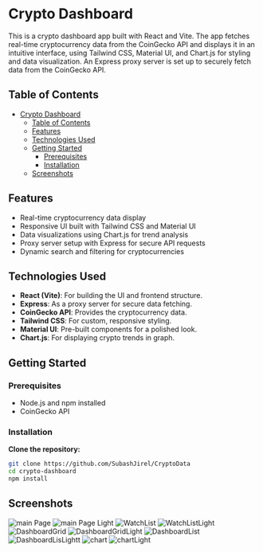 # Crypto Dashboard

This is a crypto dashboard app built with React and Vite. The app fetches real-time cryptocurrency data from the CoinGecko API and displays it in an intuitive interface, using Tailwind CSS, Material UI, and Chart.js for styling and data visualization. An Express proxy server is set up to securely fetch data from the CoinGecko API.

## Table of Contents

- [Crypto Dashboard](#crypto-dashboard)
  - [Table of Contents](#table-of-contents)
  - [Features](#features)
  - [Technologies Used](#technologies-used)
  - [Getting Started](#getting-started)
    - [Prerequisites](#prerequisites)
    - [Installation](#installation)
  - [Screenshots](#screenshots)

## Features

- Real-time cryptocurrency data display
- Responsive UI built with Tailwind CSS and Material UI
- Data visualizations using Chart.js for trend analysis
- Proxy server setup with Express for secure API requests
- Dynamic search and filtering for cryptocurrencies

## Technologies Used

- **React (Vite)**: For building the UI and frontend structure.
- **Express**: As a proxy server for secure data fetching.
- **CoinGecko API**: Provides the cryptocurrency data.
- **Tailwind CSS**: For custom, responsive styling.
- **Material UI**: Pre-built components for a polished look.
- **Chart.js**: For displaying crypto trends in graph.

## Getting Started

### Prerequisites

- Node.js and npm installed
- CoinGecko API

### Installation

**Clone the repository:**

```bash
git clone https://github.com/SubashJirel/CryptoData
cd crypto-dashboard
npm install
```

## Screenshots

![main Page](screenshots/mainPage.png)
![main Page Light](screenshots/mainPageLight.png)
![WatchList](screenshots/watchlist.png)
![WatchListLight](screenshots/watchlistLight.png)
![DashboardGrid](screenshots/DashboardGrid.png)
![DashboardGridLight](screenshots/DashboardGridLight.png)
![DashboardList](screenshots/DashboardList.png)
![DashboardLisLightt](screenshots/DashboardListLight.png)
![chart](screenshots/chart.jpg)
![chartLight](screenshots/chartLight.jpg)
